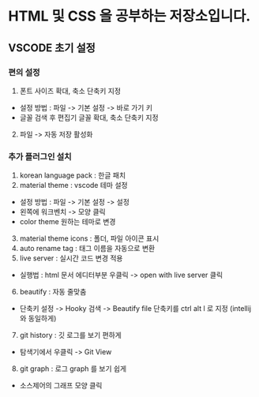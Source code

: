 # HTML 및 CSS 을 공부하는 저장소입니다.

## VSCODE 초기 설정

### 편의 설정

1. 폰트 사이즈 확대, 축소 단축키 지정
- 설정 방법 : 파일 -> 기본 설정 -> 바로 가기 키
- 글꼴 검색 후 편집기 글꼴 확대, 축소 단축키 지정
2. 파일 -> 자동 저장 활성화

### 추가 플러그인 설치

1. korean language pack : 한글 패치
2. material theme : vscode 테마 설정
- 설정 방법 : 파일 -> 기본 설정 -> 설정
- 왼쪽에 워크벤치 -> 모양 클릭
- color theme 원하는 테마로 변경
3. material theme icons : 폴더, 파일 아이콘 표시
4. auto rename tag : 태그 이름을 자동으로 변환
5. live server : 실시간 코드 변경 적용
- 실행법 : html 문서 에디터부분 우클릭 -> open with live server 클릭
6. beautify : 자동 줄맞춤
- 단축키 설정 -> Hooky 검색 -> Beautify file 단축키를 ctrl alt l 로 지정 (intellij 와 동일하게)
7. git history : 깃 로그를 보기 편하게
- 탐색기에서 우클릭 -> Git View
8. git graph : 로그 graph 를 보기 쉽게
- 소스제어의 그래프 모양 클릭